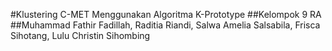 #Klustering C-MET Menggunakan Algoritma K-Prototype
##Kelompok 9 RA
##Muhammad Fathir Fadillah, Raditia Riandi, Salwa Amelia Salsabila, Frisca Sihotang, Lulu Christin Sihombing 
